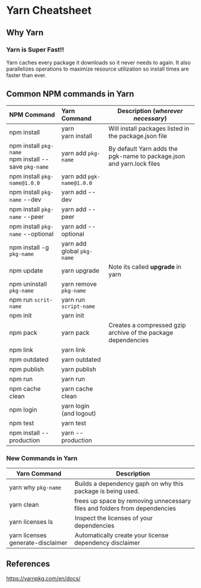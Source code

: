 # Yarn Cheatsheet


## Why Yarn
### Yarn is Super Fast!!
Yarn caches every package it downloads so it never needs to again. It also parallelizes operations to maximize resource utilization so install times are faster than ever.


## Common NPM commands in Yarn

|NPM Command | Yarn Command| Description (_wherever necessary_)|
|:---|:---|---|
|npm install|yarn  <br/> yarn install|Will install packages listed in the package.json file|
| npm install `pkg-name` <br/> npm install --save `pkg-name`| yarn add `pkg-name`|By default Yarn  adds the pgk-name to package.json and yarn.lock files|
|npm install  `pkg-name@1.0.0` | yarn add `pgk-name@1.0.0`|
|npm  install `pkg-name` --dev| yarn add --dev|  
|npm  install `pkg-name` --peer| yarn add --peer|  
|npm  install `pkg-name` --optional| yarn add --optional|  
|npm install -g `pkg-name`|yarn add global `pkg-name`|
|npm update | yarn upgrade|Note its called **upgrade** in yarn
|npm uninstall `pkg-name`| yarn remove `pkg-name`|
|npm run `scrit-name`| yarn run `script-name`|
|npm init | yarn init|
|npm pack | yarn pack| Creates a compressed gzip archive of the package dependencies|
|npm link | yarn link|
|npm outdated | yarn outdated|
|npm publish | yarn publish|
|npm run | yarn run|
|npm cache clean | yarn cache clean|
|npm login | yarn login (and logout)|
|npm test | yarn test|
|npm install --production | yarn --production|



### New Commands in Yarn
|Yarn Command | Description|
|---|---|
|yarn why `pkg-name` | Builds a dependency gaph on why this package is being used.|
|yarn clean | frees up space by removing unnecessary files and folders from dependencies|
|yarn licenses ls | Inspect the licenses of your dependencies |
yarn licenses generate-disclaimer | Automatically create your license dependency disclaimer|




## References
https://yarnpkg.com/en/docs/
